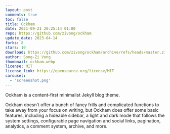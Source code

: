 ```yaml
---
layout: post
comments: true
toc: false
title: Ockham
date: 2021-09-21 20:25:14 01:00
repo: https://github.com/zivong/ockham
update_date: 2023-04-14
forks: 8
stars: 10
download: https://github.com/zivong/ockham/archive/refs/heads/master.zip
author: Song-Zi Vong
thumbnail: ockham.webp
license: MIT
license_link: https://opensource.org/license/MIT
carousel:
  - 'screenshot.png'
---
```


Ockham is a content-first minimalist Jekyll blog theme.

Ockham doesn’t offer a bunch of fancy frills and complicated functions to take away from your focus on writing, but Ockham does offer some basic features, including a hideable sidebar, a light and dark mode that follows the system settings, configurable page navigation and social links, pagination, analytics, a comment system, archive, and more.
